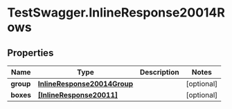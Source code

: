 # TestSwagger.InlineResponse20014Rows

## Properties

Name | Type | Description | Notes
------------ | ------------- | ------------- | -------------
**group** | [**InlineResponse20014Group**](InlineResponse20014Group.md) |  | [optional] 
**boxes** | [**[InlineResponse20011]**](InlineResponse20011.md) |  | [optional] 


